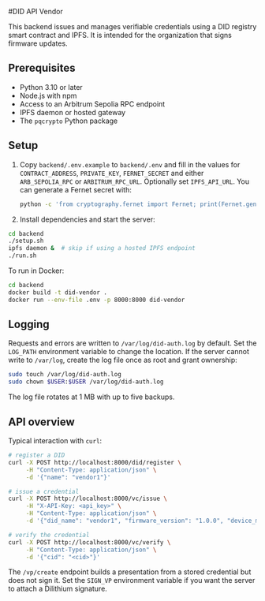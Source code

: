 #DID API Vendor

This backend issues and manages verifiable credentials using a DID registry smart contract and IPFS. It is intended for the organization that signs firmware updates.

## Prerequisites

- Python 3.10 or later
- Node.js with npm
- Access to an Arbitrum Sepolia RPC endpoint
- IPFS daemon or hosted gateway
- The `pqcrypto` Python package

## Setup

1. Copy `backend/.env.example` to `backend/.env` and fill in the values for
   `CONTRACT_ADDRESS`, `PRIVATE_KEY`, `FERNET_SECRET` and either
   `ARB_SEPOLIA_RPC` or `ARBITRUM_RPC_URL`. Optionally set `IPFS_API_URL`.
   You can generate a Fernet secret with:

   ```bash
   python -c 'from cryptography.fernet import Fernet; print(Fernet.generate_key().decode())'
   ```
2. Install dependencies and start the server:

```bash
cd backend
./setup.sh
ipfs daemon &  # skip if using a hosted IPFS endpoint
./run.sh
```

To run in Docker:

```bash
cd backend
docker build -t did-vendor .
docker run --env-file .env -p 8000:8000 did-vendor
```

## Logging

Requests and errors are written to `/var/log/did-auth.log` by default. Set the
`LOG_PATH` environment variable to change the location. If the server cannot
write to `/var/log`, create the log file once as root and grant ownership:

```bash
sudo touch /var/log/did-auth.log
sudo chown $USER:$USER /var/log/did-auth.log
```

The log file rotates at 1&nbsp;MB with up to five backups.

## API overview

Typical interaction with `curl`:

```bash
# register a DID
curl -X POST http://localhost:8000/did/register \
     -H "Content-Type: application/json" \
     -d '{"name": "vendor1"}'

# issue a credential
curl -X POST http://localhost:8000/vc/issue \
     -H "X-API-Key: <api_key>" \
     -H "Content-Type: application/json" \
     -d '{"did_name": "vendor1", "firmware_version": "1.0.0", "device_model": "ESP32", "firmware_content": "<base64>"}'

# verify the credential
curl -X POST http://localhost:8000/vc/verify \
     -H "Content-Type: application/json" \
     -d '{"cid": "<cid>"}'
```

The `/vp/create` endpoint builds a presentation from a stored credential but
does not sign it. Set the `SIGN_VP` environment variable if you want the server
to attach a Dilithium signature.
